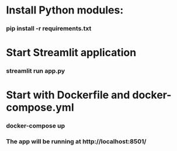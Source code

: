 # Install Python modules:
### pip install -r requirements.txt

# Start Streamlit application
### streamlit run app.py

# Start with Dockerfile and docker-compose.yml
### docker-compose up
### The app will be running at http://localhost:8501/